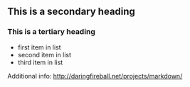 ## This is a secondary heading
### This is a tertiary heading

* first item in list
* second item in list
* third item in list

Additional info:
http://daringfireball.net/projects/markdown/